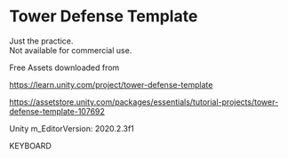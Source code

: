 # Tower Defense Template
  
Just the practice.  
Not available for commercial use.  
  
Free Assets downloaded from  
  
https://learn.unity.com/project/tower-defense-template  
  
https://assetstore.unity.com/packages/essentials/tutorial-projects/tower-defense-template-107692  
  
Unity m_EditorVersion:  2020.2.3f1  
  
KEYBOARD  
  